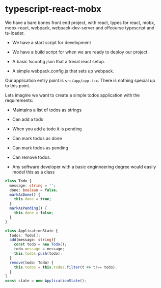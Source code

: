 # typescript-react-mobx
We have a bare bones front end project, with react, types for react, mobx, mobx-react, webpack, webpack-dev-server and offcourse typescript and ts-loader. 


- We have a start script for development 
- We have a build script for when we are ready to deploy our project. 
 
- A basic tsconfig.json that a trivial react setup. 
- A simple webpack.config.js that sets up webpack. 

Our application entry point is `src/app/app.tsx`. There is nothing special up to this point.

Lets imagine we want to create a simple todos application with the requirements: 
* Maintains a list of todos as strings
* Can add a todo
* When you add a todo it is pending
* Can mark todos as done 
* Can mark todos as pending 
* Can remove todos. 

* Any software developer with a basic enginneering degree would easily model this as a class 

```ts
class Todo {
  message: string = '';
  done: boolean = false;
  markAsDone() {
    this.done = true; 
  }
  markAsPending() {
    this.done = false;
  }
}

class ApplicationState {
  todos: Todo[];
  add(message: string){
    const todo = new Todo(); 
    todo.message = message;
    this.todos.push(todo);
  }
  remove(todo: Todo) {
    this.todos = this.todos.filter(t => t!== todo);
  }
}
const state = new ApplicationState();
```
